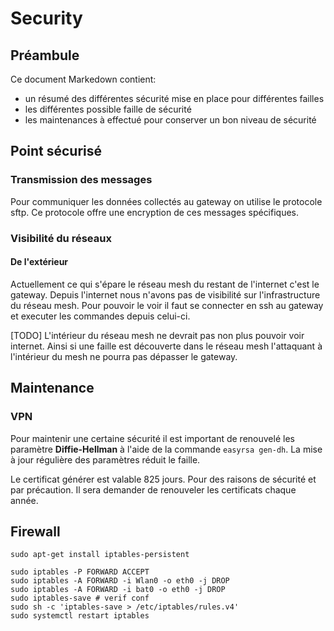 # Security

## Préambule
Ce document Markedown contient:
- un résumé des différentes sécurité mise en place pour différentes failles
- les différentes possible faille de sécurité
- les maintenances à effectué pour conserver un bon niveau de sécurité

## Point sécurisé
### Transmission des messages
Pour communiquer les données collectés au gateway on utilise le protocole sftp. Ce protocole offre une encryption de ces messages spécifiques.

### Visibilité du réseaux
#### De l'extérieur
Actuellement ce qui s'épare le réseau mesh du restant de l'internet c'est le gateway. Depuis l'internet nous n'avons pas de visibilité sur l'infrastructure du réseau mesh. Pour pouvoir le voir il faut se connecter en ssh au gateway et executer les commandes depuis celui-ci.

[TODO] L'intérieur du réseau mesh ne devrait pas non plus pouvoir voir internet. Ainsi si une faille est découverte dans le réseau mesh l'attaquant à l'intérieur du mesh ne pourra pas dépasser le gateway.

## Maintenance
### VPN
Pour maintenir une certaine sécurité il est important de renouvelé les paramètre **Diffie-Hellman** à l'aide de la commande `easyrsa gen-dh`. La mise à jour régulière des paramètres réduit le faille.

Le certificat générer est valable 825 jours. Pour des raisons de sécurité et par précaution. Il sera demander de renouveler les certificats chaque année.

## Firewall
```
sudo apt-get install iptables-persistent

sudo iptables -P FORWARD ACCEPT
sudo iptables -A FORWARD -i Wlan0 -o eth0 -j DROP
sudo iptables -A FORWARD -i bat0 -o eth0 -j DROP
sudo iptables-save # verif conf
sudo sh -c 'iptables-save > /etc/iptables/rules.v4'
sudo systemctl restart iptables
```